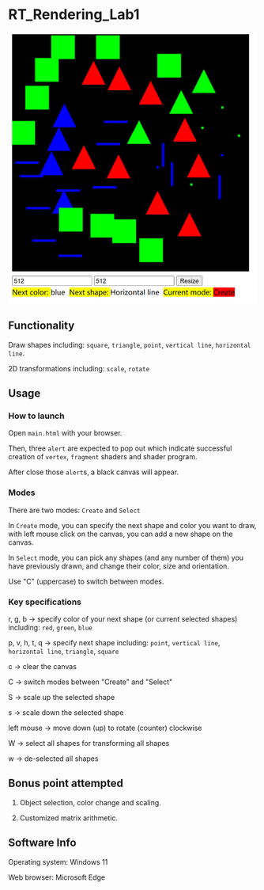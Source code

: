 # RT_Rendering_Lab1
![preview](image.png)
## Functionality
Draw shapes including: `square`, `triangle`, `point`, `vertical line`, `horizontal line`.

2D transformations including: `scale`, `rotate`
## Usage
### How to launch
Open `main.html` with your browser.

Then, three `alert` are expected to pop out which indicate successful creation of `vertex`, `fragment` shaders and shader program.

After close those `alert`s, a black canvas will appear.

### Modes

There are two modes: `Create` and `Select`

In `Create` mode, you can specify the next shape and color you want to draw, with left mouse click on the canvas, you can add a new shape on the canvas.

In `Select` mode, you can pick any shapes (and any number of them) you have previously drawn, and change their color, size and orientation.

Use "C" (uppercase) to switch between modes.

### Key specifications

r, g, b -> specify color of your next shape (or current selected shapes) including: `red`, `green`, `blue`

p, v, h, t, q -> specify next shape including: `point`, `vertical line`, `horizontal line`, `triangle`, `square`

c -> clear the canvas

C -> switch modes between "Create" and "Select"

S -> scale up the selected shape

s -> scale down the selected shape

left mouse -> move down (up) to rotate (counter) clockwise

W -> select all shapes for transforming all shapes 

w -> de-selected all shapes

## Bonus point attempted
1. Object selection, color change and scaling.

2. Customized matrix arithmetic.

## Software Info
Operating system: Windows 11

Web browser: Microsoft Edge

